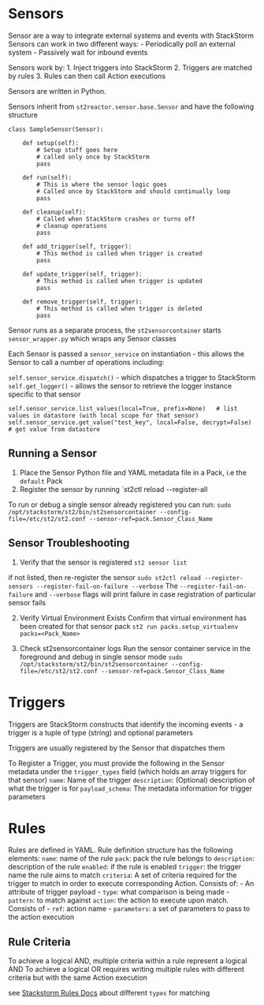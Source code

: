 # Sensors

Sensor are a way to integrate external systems and events with StackStorm
Sensors can work in two different ways:
	- Periodically poll an external system
	- Passively wait for inbound events

Sensors work by: 
	1. Inject triggers into StackStorm
	2. Triggers are matched by rules
	3. Rules can then call Action executions

Sensors are written in Python.

Sensors inherit from `st2reactor.sensor.base.Sensor` and have the following structure
```
class SampleSensor(Sensor):
    
    def setup(self):
        # Setup stuff goes here
        # called only once by StackStorm
        pass
   
    def run(self):
        # This is where the sensor logic goes
        # Called once by StackStorm and should continually loop
        pass

    def cleanup(self):
        # Called when StackStorm crashes or turns off
        # cleanup operations
        pass

    def add_trigger(self, trigger):
        # This method is called when trigger is created
        pass

    def update_trigger(self, trigger):
        # This method is called when trigger is updated
        pass

    def remove_trigger(self, trigger):
        # This method is called when trigger is deleted
        pass
```

Sensor runs as a separate process, the `st2sensorcontainer` starts `sensor_wrapper.py` which wraps any Sensor classes

Each Sensor is passed a `sensor_service` on instantiation - this allows the Sensor to call a number of operations including:

`self.sensor_service.dispatch()` - which dispatches a trigger to StackStorm
`self.get_logger()` - allows the sensor to retrieve the logger instance specific to that sensor

`self.sensor_service.list_values(local=True, prefix=None) 	# list values in datastore (with local scope for that sensor)`
`self.sensor_service.get_value("test_key", local=False, decrypt=False) 	# get value from datastore `

## Running a Sensor

1. Place the Sensor Python file and YAML metadata file in a Pack, i.e the `default` Pack
2. Register the sensor by running `st2ctl reload --register-all

To run or debug a single sensor already registered you can run:
`sudo /opt/stackstorm/st2/bin/st2sensorcontainer --config-file=/etc/st2/st2.conf --sensor-ref=pack.Sensor_Class_Name`

## Sensor Troubleshooting

1. Verify that the sensor is registered
`st2 sensor list`

if not listed, then re-register the sensor 
`sudo st2ctl reload --register-sensors --register-fail-on-failure --verbose`
The `--register-fail-on-failure` and `--verbose` flags will print failure in case registration of particular sensor fails

2. Verify Virtual Environment Exists
Confirm that virtual environment has been created for that sensor pack
`st2 run packs.setup_virtualenv packs=<Pack_Name>`

3. Check st2sensorcontainer logs
Run the sensor container service in the foreground and debug in single sensor mode
`sudo /opt/stackstorm/st2/bin/st2sensorcontainer --config-file=/etc/st2/st2.conf --sensor-ref=pack.Sensor_Class_Name`


# Triggers

Triggers are StackStorm constructs that identify the incoming events 
	- a trigger is a tuple of type (string) and optional parameters 

Triggers are usually registered by the Sensor that dispatches them

To Register a Trigger, you must provide the following in the Sensor metadata under the `trigger_types` field (which holds an array triggers for that sensor)
`name`: Name of the trigger
`description`: (Optional) description of what the trigger is for
`payload_schema`: The metadata information for trigger parameters 

# Rules

Rules are defined in YAML. 
Rule definition structure has the following elements:
`name`: name of the rule
`pack`: pack the rule belongs to
`description`: description of the rule
`enabled`: if the rule is enabled 
`trigger`: the trigger name the rule aims to match
`criteria`: A set of criteria required for the trigger to match in order to execute corresponding Action. Consists of:
	- An attribute of trigger payload
	- `type`: what comparison is being made
	- `pattern`: to match against
`action`: the action to execute upon match. Consists of
	- `ref`: action name
	- `parameters`: a set of parameters to pass to the action execution

## Rule Criteria

To achieve a logical AND, multiple criteria within a rule represent a logical AND
To achieve a logical OR requires writing multiple rules with different criteria but with the same Action execution

see [Stackstorm Rules Docs](https://docs.stackstorm.com/rules.html) about different `types` for matching

